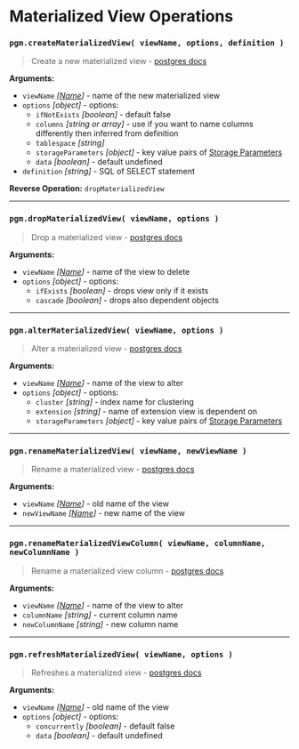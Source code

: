 # Materialized View Operations

### `pgm.createMaterializedView( viewName, options, definition )`

> Create a new materialized view - [postgres docs](https://www.postgresql.org/docs/current/static/sql-creatematerializedview.html)

**Arguments:**

- `viewName` _[[Name](migrations.md#type)]_ - name of the new materialized view
- `options` _[object]_ - options:
  - `ifNotExists` _[boolean]_ - default false
  - `columns` _[string or array]_ - use if you want to name columns differently then inferred from definition
  - `tablespace` _[string]_
  - `storageParameters` _[object]_ - key value pairs of [Storage Parameters](https://www.postgresql.org/docs/current/static/sql-createtable.html#SQL-CREATETABLE-STORAGE-PARAMETERS)
  - `data` _[boolean]_ - default undefined
- `definition` _[string]_ - SQL of SELECT statement

**Reverse Operation:** `dropMaterializedView`

---

### `pgm.dropMaterializedView( viewName, options )`

> Drop a materialized view - [postgres docs](http://www.postgresql.org/docs/current/static/sql-dropmaterializedview.html)

**Arguments:**

- `viewName` _[[Name](migrations.md#type)]_ - name of the view to delete
- `options` _[object]_ - options:
  - `ifExists` _[boolean]_ - drops view only if it exists
  - `cascade` _[boolean]_ - drops also dependent objects

---

### `pgm.alterMaterializedView( viewName, options )`

> Alter a materialized view - [postgres docs](https://www.postgresql.org/docs/current/static/sql-altermaterializedview.html)

**Arguments:**

- `viewName` _[[Name](migrations.md#type)]_ - name of the view to alter
- `options` _[object]_ - options:
  - `cluster` _[string]_ - index name for clustering
  - `extension` _[string]_ - name of extension view is dependent on
  - `storageParameters` _[object]_ - key value pairs of [Storage Parameters](https://www.postgresql.org/docs/current/static/sql-createtable.html#SQL-CREATETABLE-STORAGE-PARAMETERS)

---

### `pgm.renameMaterializedView( viewName, newViewName )`

> Rename a materialized view - [postgres docs](http://www.postgresql.org/docs/current/static/sql-altermaterializedview.html)

**Arguments:**

- `viewName` _[[Name](migrations.md#type)]_ - old name of the view
- `newViewName` _[[Name](migrations.md#type)]_ - new name of the view

---

### `pgm.renameMaterializedViewColumn( viewName, columnName, newColumnName )`

> Rename a materialized view column - [postgres docs](http://www.postgresql.org/docs/current/static/sql-altermaterializedview.html)

**Arguments:**

- `viewName` _[[Name](migrations.md#type)]_ - name of the view to alter
- `columnName` _[string]_ - current column name
- `newColumnName` _[string]_ - new column name

---

### `pgm.refreshMaterializedView( viewName, options )`

> Refreshes a materialized view - [postgres docs](http://www.postgresql.org/docs/current/static/sql-refreshmaterializedview.html)

**Arguments:**

- `viewName` _[[Name](migrations.md#type)]_ - old name of the view
- `options` _[object]_ - options:
  - `concurrently` _[boolean]_ - default false
  - `data` _[boolean]_ - default undefined
